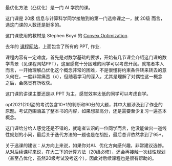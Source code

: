 最优化方法（凸优化）是一门 AI 学院的课。

这门课是 20级 信息与计算科学同学接触到的第一门选修课之一，就 20级 而言，选这门课的人数还是挺多的。

这门课使用的教材是 Stephen Boyd 的 [Convex Optimization](https://www.web.stanford.edu/~boyd/cvxbook).

去年的 [课程网站](https://www.lamda.nju.edu.cn/chengq/course/opt2021/opt2021.html)，上面包含了所有的 PPT, 作业.

课程内容有一定难度，首先是对数学基础的要求，开始有几节课会介绍这门课的数学背景（见课程网站PPT），这里感觉十分困难的同学可以考虑开润。就笔者本人而言，一开始理解凸优化这个概念非常的困难，不是很懂将约束条件转来转去的意义何在，一度非常痛苦（x），但随着学习的深入，尤其是理解了对偶性这一概念之后，会感觉有所收获。

这门课的讲课主要还是以 PPT 为主，感觉效率太低的同学可以考虑自学。

opt2021(20届)的考试包含10*1的判断和90分的大题，其中大题涉及到了作业的原题。考试范围涵盖了整本书的内容，如果想拿高分，还是需要至少复习一遍基本概念。

这门课给分给人感觉还是不错的，就笔者认识的一位同学而言，他没能做出一道线性规划的小问，最后关于迭代方法的一题也是在胡扯，最后总评依然拿到了95+。

关于选课的建议：从方向上来说，如果你对AI、优化方向感兴趣，非常建议选修。从对后续课程来说，在大二下的计算方法（20级必修），还会再接触一次线性规划（甚至凸优化，虽然20级考试没考这个），因此对后续课程也是很有帮助的。